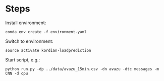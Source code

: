 # Steps

Install environment:

    conda env create -f environment.yaml
  
Switch to environment:

    source activate kordian-loadprediction
  
Start script, e.g.:

    python run.py -dp ../data/avazu_15min.csv -dn avazu -dtc messages -m CNN -d cpu